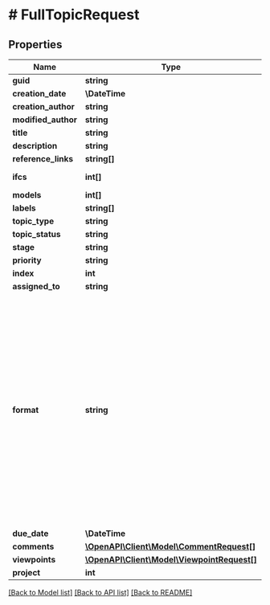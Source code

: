 # # FullTopicRequest

## Properties

Name | Type | Description | Notes
------------ | ------------- | ------------- | -------------
**guid** | **string** |  | [optional]
**creation_date** | **\DateTime** |  | [optional]
**creation_author** | **string** |  | [optional]
**modified_author** | **string** |  | [optional]
**title** | **string** |  |
**description** | **string** |  | [optional]
**reference_links** | **string[]** |  | [optional]
**ifcs** | **int[]** | DEPRECATED: Use &#39;models&#39; instead | [optional]
**models** | **int[]** |  | [optional]
**labels** | **string[]** |  | [optional]
**topic_type** | **string** |  | [optional]
**topic_status** | **string** |  | [optional]
**stage** | **string** |  | [optional]
**priority** | **string** |  | [optional]
**index** | **int** |  | [optional]
**assigned_to** | **string** |  | [optional]
**format** | **string** | The BCF data structure may be used for other purposes than BCF Topics. (Storing coordinates, a viewpoint, a list of objecs, etc)         The default value is \&quot;standard\&quot;.         If you want to use the BCF routes to store custom data not related to a BCF Topic, you must set this value to something else.         You must add a query string filter if you want to fetch topics with a non \&quot;standard\&quot; format. | [optional]
**due_date** | **\DateTime** |  | [optional]
**comments** | [**\OpenAPI\Client\Model\CommentRequest[]**](CommentRequest.md) |  | [optional]
**viewpoints** | [**\OpenAPI\Client\Model\ViewpointRequest[]**](ViewpointRequest.md) |  | [optional]
**project** | **int** |  |

[[Back to Model list]](../../README.md#models) [[Back to API list]](../../README.md#endpoints) [[Back to README]](../../README.md)
